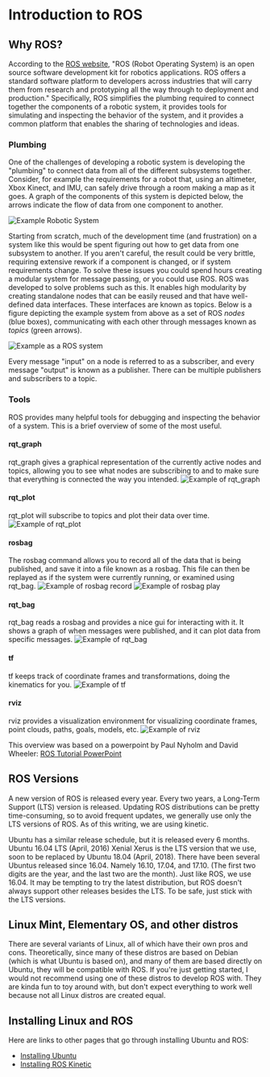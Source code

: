 # Introduction to ROS

## Why ROS?

According to the [ROS website](https://www.ros.org/blog/why-ros/), "ROS (Robot Operating System) is an open source software development kit for robotics applications. ROS offers a standard software platform to developers across industries that will carry them from research and prototyping all the way through to deployment and production." Specifically, ROS simplifies the plumbing required to connect together the components of a robotic system, it provides tools for simulating and inspecting the behavior of the system, and it provides a common platform that enables the sharing of technologies and ideas. 

### Plumbing

One of the challenges of developing a robotic system is developing the "plumbing" to connect data from all of the different subsystems together. Consider, for example the requirements for a robot that, using an altimeter, Xbox Kinect, and IMU, can safely drive through a room making a map as it goes. A graph of the components of this system is depicted below, the arrows indicate the flow of data from one component to another.

![Example Robotic System](figures/intro/exampleSystem.png) 

Starting from scratch, much of the development time (and frustration) on a system like this would be spent figuring out how to get data from one subsystem to another. If you aren't careful, the result could be very brittle, requiring extensive rework if a component is changed, or if system requirements change. To solve these issues you could spend hours creating a modular system for message passing, or you could use ROS. ROS was developed to solve problems such as this. It enables high modularity by creating standalone nodes that can be easily reused and that have well-defined data interfaces. These interfaces are known as topics. Below is a figure depicting the example system from above as a set of ROS *nodes* (blue boxes), communicating with each other through messages known as *topics* (green arrows). 

![Example as a ROS system](figures/intro/system1ROSLabeled.png)

Every message "input" on a node is referred to as a subscriber, and every message "output" is known as a publisher. There can be multiple publishers and subscribers to a topic.


### Tools

ROS provides many helpful tools for debugging and inspecting the behavior of a system. This is a brief overview of some of the most useful. 

#### rqt\_graph

rqt\_graph gives a graphical representation of the currently active nodes and topics, allowing you to see what nodes are subscribing to and to make sure that everything is connected the way you intended.
![Example of rqt_graph](figures/intro/rqt_graphDemo.png)

#### rqt\_plot

rqt\_plot will subscribe to topics and plot their data over time.
![Example of rqt_plot](figures/intro/rqt_plotDemo.png)


#### rosbag

The rosbag command allows you to record all of the data that is being published, and save it into a file known as a rosbag. This file can then be replayed as if the system were currently running, or examined using rqt\_bag.
![Example of rosbag record](figures/intro/rosbagRecord.png)
![Example of rosbag play](figures/intro/rosbagPlay.png)


#### rqt\_bag

rqt\_bag reads a rosbag and provides a nice gui for interacting with it. It shows a graph of when messages were published, and it can plot data from specific messages.
![Example of rqt\_bag](figures/intro/rqt_bagDemo.png)


#### tf

tf keeps track of coordinate frames and transformations, doing the kinematics for you.
![Example of tf](figures/intro/tfDemo.png)


#### rviz

rviz provides a visualization environment for visualizing coordinate frames, point clouds, paths, goals, models, etc.
![Example of rviz](figures/intro/rvizDemo.png)


This overview was based on a powerpoint by Paul Nyholm and David Wheeler: [ROS Tutorial PowerPoint](https://docs.google.com/presentation/d/1qsfSCJSmvBuR3nP3ah90LNJuTdCqxITZBdDG7mQyiS8/edit?usp=sharing)



## ROS Versions

A new version of ROS is released every year. Every two years, a Long-Term Support (LTS) version is released. Updating ROS distributions can be pretty time-consuming, so to avoid frequent updates, we generally use only the LTS versions of ROS.  As of this writing, we are using kinetic.

Ubuntu has a similar release schedule, but it is released every 6 months. Ubuntu 16.04 LTS (April, 2016) Xenial Xerus is the LTS version that we use, soon to be replaced by Ubuntu 18.04 (April, 2018).  There have been several Ubuntus released since 16.04.  Namely 16.10, 17.04, and 17.10. (The first two digits are the year, and the last two are the month).  Just like ROS, we use 16.04.  It may be tempting to try the latest distribution, but ROS doesn't always support other releases besides the LTS.  To be safe, just stick with the LTS versions.



## Linux Mint, Elementary OS, and other distros

There are several variants of Linux, all of which have their own pros and cons.  Theoretically, since many of these distros are based on Debian (which is what Ubuntu is based on), and many of them are based directly on Ubuntu, they will be compatible with ROS.  If you're just getting started, I would not recommend using one of these distros to develop ROS with.  They are kinda fun to toy around with, but don't expect everything to work well because not all Linux distros are created equal.  



## Installing Linux and ROS

Here are links to other pages that go through installing Ubuntu and ROS:

- [Installing Ubuntu](https://releases.ubuntu.com/16.04/)
- [Installing ROS Kinetic](https://wiki.ros.org/kinetic/Installation/Ubuntu)